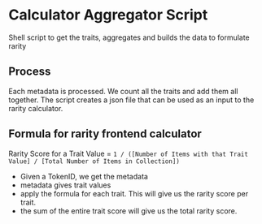 # Calculator Aggregator Script

Shell script to get the traits, aggregates and builds the data to formulate rarity

## Process
Each metadata is processed. We count all the traits and add them all together. The script creates a json file that can be used as an input to the rarity calculator.

## Formula for rarity frontend calculator
Rarity Score for a Trait Value = `1 / ([Number of Items with that Trait Value] / [Total Number of Items in Collection])`

- Given a TokenID, we get the metadata
- metadata gives trait values
- apply the formula for each trait. This will give us the rarity score per trait.
- the sum of the entire trait score will give us the total rarity score.
